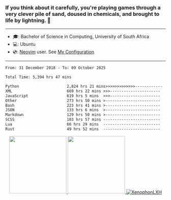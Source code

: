### If you think about it carefully, you're playing games through a very clever pile of sand, doused in chemicals, and brought to life by lightning.  👋

-------------------------------------------------------------------------------------------------------

- 🎓: Bachelor of Science in Computing, University of South Africa
- 💻: Ubuntu
- 💿: [Neovim](https://github.com/neovim/neovim) user. See [My Configuration](https://github.com/XenophonLXH/xenovim)

-------------------------------------------------------------------------------------------------------

<!--START_SECTION:waka-->

```txt
From: 31 December 2018 - To: 09 October 2025

Total Time: 5,394 hrs 47 mins

Python                     2,824 hrs 21 mins>>>>>>>>>>>>>------------   52.36 %
XML                        669 hrs 22 mins >>>----------------------   12.41 %
JavaScript                 619 hrs 5 mins  >>>----------------------   11.48 %
Other                      273 hrs 50 mins >------------------------   05.08 %
Bash                       223 hrs 41 mins >------------------------   04.15 %
JSON                       133 hrs 6 mins  >------------------------   02.47 %
Markdown                   129 hrs 50 mins >------------------------   02.41 %
SCSS                       103 hrs 57 mins -------------------------   01.93 %
Lua                        66 hrs 29 mins  -------------------------   01.23 %
Rust                       49 hrs 52 mins  -------------------------   00.92 %
```

<!--END_SECTION:waka-->


<p align="center">
    <a href="https://github.com/XenophonLXH">
        <img height="180em" src="https://github-readme-stats-eight-theta.vercel.app/api?username=XenophonLXH&show_icons=true&theme=algolia&include_all_commits=true&count_private=true"/>
        <img height="180em" src="https://github-readme-stats-eight-theta.vercel.app/api/top-langs/?username=XenophonLXH&layout=compact&langs_count=8&theme=algolia"/>
        <img align="center" src="https://github-readme-streak-stats.herokuapp.com/?user=XenophonLXH&theme=algolia" alt="XenophonLXH" />
    </a>
</p>
